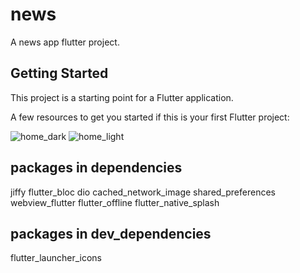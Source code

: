 # news

A news app flutter project.

## Getting Started

This project is a starting point for a Flutter application.

A few resources to get you started if this is your first Flutter project:

![home_dark](https://user-images.githubusercontent.com/87063387/229379865-d9dc87ce-c144-45db-9823-969b5ead411b.jpg)
![home_light](https://user-images.githubusercontent.com/87063387/229379866-0d091f14-902a-4a39-840a-41b112a76444.jpg)



## packages in dependencies
  jiffy
  flutter_bloc 
  dio
  cached_network_image
  shared_preferences
  webview_flutter
  flutter_offline
  flutter_native_splash

## packages in dev_dependencies
  flutter_launcher_icons



  

